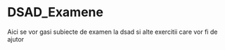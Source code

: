 # DSAD_Examene

Aici se vor gasi subiecte de examen la dsad si alte exercitii care vor fi de ajutor
